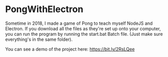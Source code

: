 # PongWithElectron

Sometime in 2018, I made a game of Pong to teach myself NodeJS and Electron. If you download all the files as they're set up onto your
computer, you can run the program by running the start.bat Batch file. (Just make sure everything's in the same folder). 

You can see a demo of the project here: https://bit.ly/2RsLQee 
